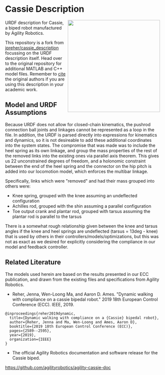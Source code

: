 # Cassie Description

<img src="https://user-images.githubusercontent.com/1189580/197808850-ed5c3be9-aea7-49eb-b7f8-f8e4514c53aa.png" align="right" width=300>

URDF description for Cassie, a biped robot manufactured by Agility Robotics.

This repository is a fork from [jpreher/cassie\_description](https://github.com/jpreher/cassie_description) focussing on the URDF description itself. Head over to the original repository for additional MATLAB and C++ model files. Remember to [cite](#related-literature) the original authors if you are using this description in your academic work.

## Model and URDF Assumptions

Because URDF does not allow for closed-chain kinematics, the pushrod connection ball joints and linkages cannot be represented as a loop in the file. In addition, the URDF is parsed directly into expressions for kinematics and dynamics, so it is not desireable to add these additional coordinates into the system states. The compromise that was made was to include the heel spring as its own linkage, and group the mass properties of the rest of the removed links into the existing ones via parallel axis theorem. This gives us 22 unconstrained degrees of freedom, and a holonomic constraint between the end of the heel spring and the connector on the hip pitch is added into our locomotion model, which enforces the multibar linkage.

Specifically, links which were "removed" and had their mass grouped into others were:

- Knee spring, grouped with the knee assuming an undeflected configuration
- Achilles rod, grouped with the shin assuming a parallel configuration
- Toe output crank and plantar rod, grouped with tarsus assuming the plantar rod is parallel to the tarsus

There is a somewhat rough relationship given between the knee and tarsus angles if the knee and heel springs are undeflected (tarsus = 13deg - knee) that is used by others in their controllers/models/optimizations, but this was not as exact as we desired for explicitly considering the compliance in our model and feedback controller.

## Related Literature

The models used herein are based on the results presented in our ECC publication, and drawn from the existing files and specifications from Agility Robotics.
* Reher, Jenna, Wen-Loong Ma, and Aaron D. Ames. "Dynamic walking with compliance on a cassie bipedal robot." 2019 18th European Control Conference (ECC). IEEE, 2019.
```
@inproceedings{reher2019dynamic,
  title={Dynamic walking with compliance on a {Cassie} bipedal robot},
  author={Reher, Jenna and Ma, Wen-Loong and Ames, Aaron D},
  booktitle={2019 18th European Control Conference (ECC)},
  pages={2589--2595},
  year={2019},
  organization={IEEE}
}
```

* The official Agility Robotics documentation and software release for the Cassie biped.

https://github.com/agilityrobotics/agility-cassie-doc
